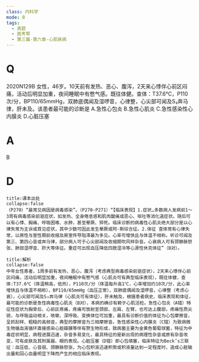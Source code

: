 ```yaml
---
class: 内科学
mode: B
tags:
  - 真题
  - 医考帮
  - 第三篇-第六章-心肌疾病
---
```


# Q
2020N129B 女性，46岁。10天前有发热、恶心、腹泻，2天来心悸伴心前区闷痛，活动后明显加重，夜间睡眠中有憋气感。既往体健。查体：T37.6℃，P110次/分，BP110/65mmHg，双肺底偶闻及湿啰音，心律整，心尖部可闻及S₃奔马律，肝未及。该患者最可能的诊断是
A.急性心包炎
B.急性心肌炎
C.急性感染性心内膜炎
D.心脏压塞

# A
B
# D
```ad-note
title:课本出处
collapse:false
（P270）“最常见病因是病毒感染”。（P270-P271）“【临床表现】1.症状…多数病人发病前1～3周有病毒感染前驱症状，如发热、全身倦息感和肌肉酸痛或恶心、呕吐等消化道症状。随后可以有心悸、胸痛、呼吸困难、水肿，甚至晕厥、猝死。临床诊断的病毒性心肌炎绝大部分是以心律失常为主诉或首见症状，其中少数可因此发生晕厥或阿-斯综合征。2.体征 查体常有心律失常，以房性与室性期前收缩及房室传导阻滞最为多见。心率可增快且与体温不相称。听诊可闻及第三、第四心音或奔马律，部分病人可于心尖部闻及收缩期吹风样杂音。心衰病人可有颈静脉怒张、肺部湿啰音、肝大等体征。重症可出现血压降低四肢湿冷等心源性休克体征”（B对）。
```

```ad-summary
title:解析
collapse:false
中年女性患者，1周多前有发热，恶心，腹泻（考虑典型病毒感染前驱症状），2天来心悸伴心前区闷痛，活动后明显加重，夜间睡眠中有憋气感（心肌炎可有典型临床表现），既往体健，查体:T37.6℃（体温稍高，低热），P110次/分（体温每升高1℃，心率增加约10次/分，此心率增快且与体温不相称），BP110/65mmHg（血压正常），双肺底偶闻及湿啰音，心律整（考虑心衰），心尖部可闻及S₃奔马律（心肌炎可有体征），肝未触及，根据患者病史、临床表现和体征，最可能的诊断是急性病毒性心肌炎（B对），本病的确诊有赖于心肌活检。急性心包炎（A错）特征性症状为胸骨后、心前区疼痛，疼痛可放射至颈部、左肩、左臂，也可达上腹部，疼痛性质尖锐，与呼吸运动相关，咳嗽、深呼吸、变换体位可加重，最具有诊断价值的体征为心包摩擦音，呈抓刮样、粗糙的高频音，典型的摩擦音为三相摩擦音。急性感染性心内膜炎（C错）为致病微生物循血液循环直接感染心脏瓣膜等伴有赘生物形成，致病菌主要为金黄色葡萄球菌，特征为中毒症状明显，病程进展迅速，杂音多易变化，最具特征的是新出现的病理性杂音或原有杂音改变，可有皮肤及其附属器、眼的表现。心脏压塞（D错）即心包填塞，临床特征为Beck’s三联征：血压低、心音弱、颈静脉怒张，为心包积液迅速积聚或积液量达到一定程度时，造成心脏输出量和回心血量明显下降而产生的相应临床表现。
```

